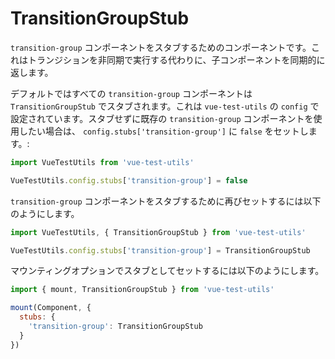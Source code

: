 # TransitionGroupStub

`transition-group` コンポーネントをスタブするためのコンポーネントです。これはトランジションを非同期で実行する代わりに、子コンポーネントを同期的に返します。

デフォルトではすべての `transition-group` コンポーネントは `TransitionGroupStub` でスタブされます。これは `vue-test-utils` の `config` で設定されています。スタブせずに既存の `transition-group` コンポーネントを使用したい場合は、 `config.stubs['transition-group']` に `false` をセットします。:

```js
import VueTestUtils from 'vue-test-utils'

VueTestUtils.config.stubs['transition-group'] = false
```

`transition-group` コンポーネントをスタブするために再びセットするには以下のようにします。

```js
import VueTestUtils, { TransitionGroupStub } from 'vue-test-utils'

VueTestUtils.config.stubs['transition-group'] = TransitionGroupStub
```

マウンティングオプションでスタブとしてセットするには以下のようにします。

```js
import { mount, TransitionGroupStub } from 'vue-test-utils'

mount(Component, {
  stubs: {
    'transition-group': TransitionGroupStub
  }
})
```
